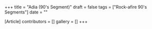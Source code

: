 +++
title = "Adia (90's Segment)"
draft = false
tags = ["Rock-afire 90's Segments"]
date = ""

[Article]
contributors = []
gallery = []
+++